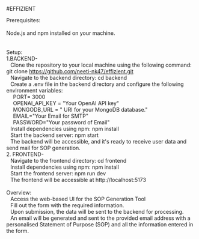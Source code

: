 #EFFIZIENT

Prerequisites:  <br />  
Node.js and npm installed on your machine.  <br />  
 <br />
Setup:  <br />
1.BACKEND-  <br />
&ensp; Clone the repository to your local machine using the following command: git clone https://github.com/neeti-nk47/effizient.git  <br />
&ensp; Navigate to the backend directory: cd backend  <br />
&ensp; Create a .env file in the backend directory and configure the following environment variables:  <br />
&emsp; PORT= 3000  <br />
&emsp; OPENAI_API_KEY = "Your OpenAI API key"   <br />
&emsp; MONGODB_URL = " URI for your MongoDB database."  <br />
&emsp; EMAIL="Your Email for SMTP"  <br />
&emsp; PASSWORD="Your password of Email"  <br />
&ensp; Install dependencies using npm: npm install  <br />
&ensp; Start the backend server: npm start  <br />
&ensp; The backend will be accessible, and it's ready to receive user data and send mail for SOP generation.  <br />
2. FRONTEND-   <br />
&ensp; Navigate to the frontend directory: cd frontend   <br />
&ensp; Install dependencies using npm: npm install   <br />
&ensp; Start the frontend server: npm run dev   <br />
&ensp; The frontend will be accessible at http://localhost:5173   <br />
 <br /> 
Overview:  <br />
&ensp; Access the web-based UI for the SOP Generation Tool    <br />
&ensp; Fill out the form with the required information.   <br />
&ensp; Upon submission, the data will be sent to the backend for processing.   <br />
&ensp; An email will be generated and sent to the provided email address with a personalised Statement of Purpose (SOP) and all the information entered in the form.   <br />
 
